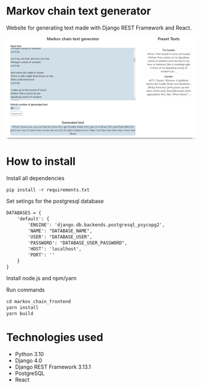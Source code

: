 # Markov chain text generator
Website for generating text made with Django REST Framework and React.

![](preview.png)

# How to install 
Install all dependencies
```
pip install -r requirements.txt
```
Set setings for the postgresql database
```
DATABASES = {
    'default': {
        'ENGINE': 'django.db.backends.postgresql_psycopg2',
        'NAME': "DATABASE_NAME",
        'USER': "DATABASE_USER",
        'PASSWORD': "DATABASE_USER_PASSWORD",
        'HOST': 'localhost',
        'PORT': ''
    }
}
```
Install node.js and npm/yarn

Run commands
```
cd markov_chain_frontend
yarn install
yarn build
```
# Technologies used
- Python 3.10
- Django 4.0
- Django REST Framework 3.13.1
- PostgreSQL
- React